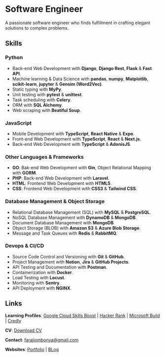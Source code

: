 # Software Engineer

A passionate software engineer who finds fulfillment in crafting elegant solutions to complex problems.

## Skills

### Python
- Back-end Web Development with **Django**, **Django Rest**, **Flask** & **Fast API**.
- Machine learning & Data Science with **pandas**, **numpy**, **Matplotlib**, **scikit-learn**, **jupyter** & **Gensim (Word2Vec)**.
- Static typing with **MyPy**.
- Unit testing with **pytest** & **unittest**.
- Task scheduling with **Celery**.
- ORM with **SQL Alchemy**.
- Web scraping with **Beatiful Soup**.

### JavaScript
- Mobile Development with **TypeScript**, **React Native** & **Expo**.
- Front-end Web Development with **TypeScript**, **React** & **Next.js**.
- Back-end Web Development with **TypeScript** & **AdonisJS**.

### Other Languages & Frameworks
- **GO**: Bak-end Web Development with **Gin**, Object Relational Mapping with **GORM**.
- **PHP**: Back-end Web Development with **Laravel**.
- **HTML**: Frontend Web Development with **HTML5**.
- **CSS**: Frontend Web Development with **CSS3** & **Tailwind CSS**.

### Database Management & Object Storage
- Relational Database Management (SQL) with **MySQL** & **PostgreSQL**.
- NoSQL Database Management with **DynamoDB** & **MongoDB**.
- Document Database Management with **MongoDB**.
- Object Storage (BLOB) with **Amazon S3** & **Azure Blob Storage**.
- Message and Task Queues with **Redis** & **RabbitMQ**.

### Devops & CI/CD
- Source Code Control and Versioning with **Git** & **GitHub**.
- Project Management with **Notion**, **Jira** & **GitHub Projects**.
- API Testing and Documentation with **Postman**.
- Containerization with **Docker**.
- Load Testing with **Locust**.
- Monitoring with **Sentry**.
- API Deployment with **NGINX**.

## Links
**Learning Profiles**: [Google Cloud Skills Boost](https://www.cloudskillsboost.google/public_profiles/93c04457-d694-4d77-8aa3-14dc6be880b2) | [Hacker Rank](https://www.hackerrank.com/farajiombonya) | [Microsoft Build](https://learn.microsoft.com/en-us/users/farajishikandaombonya-6815/) | [Credly](https://www.credly.com/users/faraji-ombonya)

**CV**: [Download CV](https://docs.google.com/document/d/1M082yxrGS4b9d52GrI2y9Jp6BJ7KdINXc5jwTYZ4QzM/edit?usp=sharing)

**Contact**: farajiombonya@gmail.com

**Websites**: [Portfolio](https://faraji-ombonya.github.io/) | [BLog](https://faraji-ombonya.github.io/blog/)
